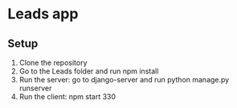 # Leads app

## Setup

1. Clone the repository
2. Go to the Leads folder and run npm install
3. Run the server: go to django-server and run python manage.py runserver
4. Run the client: npm start
330
